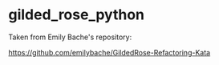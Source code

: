 # gilded_rose_python

Taken from Emily Bache's repository:

https://github.com/emilybache/GildedRose-Refactoring-Kata